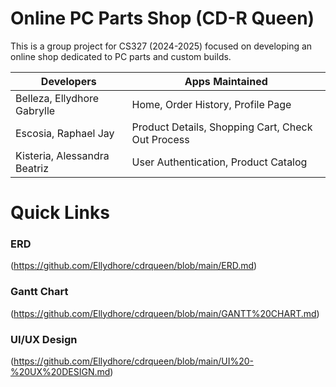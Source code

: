 # Online PC Parts Shop (CD-R Queen)
This is a group project for CS327 (2024-2025) focused on developing an online shop dedicated to PC parts and custom builds.


| **Developers**                    | **Apps Maintained**                                      |
| --------------------------------- | -------------------------------------------------------- |
| Belleza, Ellydhore Gabrylle       | Home, Order History, Profile Page                        |
| Escosia, Raphael Jay              | Product Details, Shopping Cart, Check Out Process        |
| Kisteria, Alessandra Beatriz      | User Authentication, Product Catalog                     |

# Quick Links

### ERD 
  (https://github.com/Ellydhore/cdrqueen/blob/main/ERD.md)

### Gantt Chart
  (https://github.com/Ellydhore/cdrqueen/blob/main/GANTT%20CHART.md)

### UI/UX Design
  (https://github.com/Ellydhore/cdrqueen/blob/main/UI%20-%20UX%20DESIGN.md)
